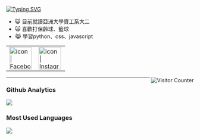 <a href="https://git.io/typing-svg"><img src="https://readme-typing-svg.herokuapp.com?font=Fira+Code&duration=3000&pause=1000&center=%E9%8C%AF%E8%AA%A4%E7%9A%84&vCenter=%E9%8C%AF%E8%AA%A4%E7%9A%84&multiline=true&repeat=%E7%9C%9F%E7%9A%84&width=435&lines=Welcome+to+my++github!;Hello!" alt="Typing SVG" /></a>
- 😺 目前就讀亞洲大學資工系大二 
- 🙀 喜歡打保齡球、籃球
- 😹 學習python、css、javascript

<table>
  <tbody>
    <tr>
      <td><a href="https://www.facebook.com/profile.php?id=100003832682807"><img align="left" src="https://user-images.githubusercontent.com/8935531/161361100-1fe2b952-4a79-48ec-8646-58f1f4f9738c.gif" alt="icon | Facebook" width="60"/></a></td>
      <td><a href="https://www.instagram.com/ming_junzzzzz/"><img align="left" src="https://user-images.githubusercontent.com/8935531/161361084-a010cae7-5b98-4d09-a189-03862dc6e86e.gif" alt="icon | Instagram" width="60"/></a></td>
  </tbody>
 </table>
 <img align="right" alt="Visitor Counter" src="https://komarev.com/ghpvc/?username=kkk0324&style=flat-square&&label=Profile+Views&color=50A1FF">

---

### Github Analytics
<a href="https://github.com/kkk0324">
  <img src="https://github-readme-stats.vercel.app/api?username=kkk0324&count_private=true&show_icons=true&include_all_commits=true" />
</a>

### Most Used Languages
<a href="https://github.com/kkk0324">
  <img src="https://github-readme-stats.vercel.app/api/top-langs/?username=kkk0324&layout=compact&hide=HTML,CSS,Stylus,CoffeeScript,EJS&langs_count=10" />
</a>
